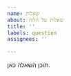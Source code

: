 ```yaml
---
name: שאלות
about: שאלות על הלוח
title: ''
labels: question
assignees: ''

---
```


תוכן השאלה כאן.
